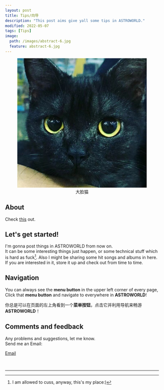 ```yaml
---
layout: post
title: Tips/向导
description: "This post aims give yall some tips in ASTROWORLD."
modified: 2022-05-07
tags: [Tips]
image:
  path: /images/abstract-6.jpg
  feature: abstract-6.jpg
---
```


<figure>
	<center><a href="/images/blackcat.jpg"><img src="/images/blackcat.jpg" alt=""></a>
	<figcaption>大脸猫</figcaption></center>
</figure>

## About

Check [this](https://lucameng.github.io/about/) out.

## Let's get started!  

I'm gonna post things in ASTROWORLD from now on.  
It can be some interesting things just happen, or some technical stuff which is hard as fuck[^1]. Also I might be sharing some hit songs and albums in here.  
If you are interested in it, store it up and check out from time to time.  

## Navigation

You can always see the **menu button** in the upper left corner of every page, Click that **menu button** and navigate to everywhere in **ASTROWORLD**!

你总是可以在页面的左上角看到一个**菜单按钮**，点击它并利用导航来畅游**ASTROWORLD**！

## Comments and feedback
Any problems and suggestions, let me know.  
Send me an Email:  
<div markdown="0"><a href="mailto:{{luca.meng@outlook.com}}"><i class="fa fa-fw fa-envelope"></i> Email</a></div>

<br/>
<br/>

___


[^1]: I am allowed to cuss, anyway, this's my place:) 
